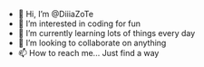 - 👋 Hi, I’m @DiiiaZoTe
- 👀 I’m interested in coding for fun
- 🌱 I’m currently learning lots of things every day
- 💞️ I’m looking to collaborate on anything
- 📫 How to reach me... Just find a way

<!---
DiiiaZoTe/DiiiaZoTe is a ✨ special ✨ repository because its `README.md` (this file) appears on your GitHub profile.
You can click the Preview link to take a look at your changes.
--->
